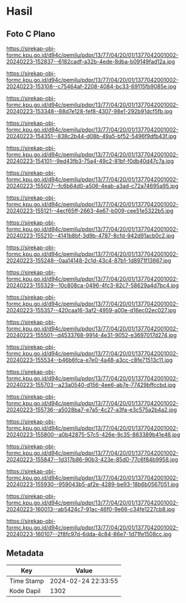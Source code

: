 # Hasil

## Foto C Plano

https://sirekap-obj-formc.kpu.go.id/d94c/pemilu/pdpr/13/77/04/20/01/1377042001002-20240223-152837--6182cadf-a32b-4ede-8dba-b09149fad12a.jpg

https://sirekap-obj-formc.kpu.go.id/d94c/pemilu/pdpr/13/77/04/20/01/1377042001002-20240223-153108--c75464af-2208-4084-bc33-69115fb9085e.jpg

https://sirekap-obj-formc.kpu.go.id/d94c/pemilu/pdpr/13/77/04/20/01/1377042001002-20240223-153348--88d7e128-fef8-4307-98e1-292b91dcf5fb.jpg

https://sirekap-obj-formc.kpu.go.id/d94c/pemilu/pdpr/13/77/04/20/01/1377042001002-20240223-154351--838c2b44-d08b-49a5-bf52-5496f9dfb43f.jpg

https://sirekap-obj-formc.kpu.go.id/d94c/pemilu/pdpr/13/77/04/20/01/1377042001002-20240223-154101--9ed43fb3-75a4-49c2-81bf-f0db40d47c7a.jpg

https://sirekap-obj-formc.kpu.go.id/d94c/pemilu/pdpr/13/77/04/20/01/1377042001002-20240223-155027--fc6b64d0-a506-4eab-a3ad-c72a74695a95.jpg

https://sirekap-obj-formc.kpu.go.id/d94c/pemilu/pdpr/13/77/04/20/01/1377042001002-20240223-155121--4ecf65ff-2663-4e67-b009-cee51e5322b5.jpg

https://sirekap-obj-formc.kpu.go.id/d94c/pemilu/pdpr/13/77/04/20/01/1377042001002-20240223-155210--4141b8bf-3d9b-4787-8cfd-942d91acb0c2.jpg

https://sirekap-obj-formc.kpu.go.id/d94c/pemilu/pdpr/13/77/04/20/01/1377042001002-20240223-155248--0aa14148-2c1d-43c4-87b1-1d8971f13667.jpg

https://sirekap-obj-formc.kpu.go.id/d94c/pemilu/pdpr/13/77/04/20/01/1377042001002-20240223-155329--10c808ca-0496-4fc3-82c7-58629a4d7bc4.jpg

https://sirekap-obj-formc.kpu.go.id/d94c/pemilu/pdpr/13/77/04/20/01/1377042001002-20240223-155357--420caa16-3af2-4959-a00e-d16ec02ec027.jpg

https://sirekap-obj-formc.kpu.go.id/d94c/pemilu/pdpr/13/77/04/20/01/1377042001002-20240223-155501--d4533768-9914-4e31-9052-e3697017d274.jpg

https://sirekap-obj-formc.kpu.go.id/d94c/pemilu/pdpr/13/77/04/20/01/1377042001002-20240223-155534--b46b6fca-e7e0-4a48-a3cc-c8fe71513c11.jpg

https://sirekap-obj-formc.kpu.go.id/d94c/pemilu/pdpr/13/77/04/20/01/1377042001002-20240223-155703--a23a0540-d156-4ee6-ab7e-77429bffccbd.jpg

https://sirekap-obj-formc.kpu.go.id/d94c/pemilu/pdpr/13/77/04/20/01/1377042001002-20240223-155736--a5028ba7-e7a5-4c27-a3fa-e3c575a2b4a2.jpg

https://sirekap-obj-formc.kpu.go.id/d94c/pemilu/pdpr/13/77/04/20/01/1377042001002-20240223-155800--a0b42875-57c5-426e-9c35-863389b41e46.jpg

https://sirekap-obj-formc.kpu.go.id/d94c/pemilu/pdpr/13/77/04/20/01/1377042001002-20240223-155847--1d317b86-90b3-423e-85d0-77c6f84b9958.jpg

https://sirekap-obj-formc.kpu.go.id/d94c/pemilu/pdpr/13/77/04/20/01/1377042001002-20240223-155930--959043b5-af2e-4289-be93-18b6b0567051.jpg

https://sirekap-obj-formc.kpu.go.id/d94c/pemilu/pdpr/13/77/04/20/01/1377042001002-20240223-160013--ab5424c7-91ac-46f0-9e66-c34fe1227cb8.jpg

https://sirekap-obj-formc.kpu.go.id/d94c/pemilu/pdpr/13/77/04/20/01/1377042001002-20240223-160107--2f8fc97d-6dda-4c84-86e7-1d71fe1508cc.jpg


## Metadata

| Key        | Value               |
| ---------- | ------------------- |
| Time Stamp | 2024-02-24 22:33:55 |
| Kode Dapil | 1302                |




